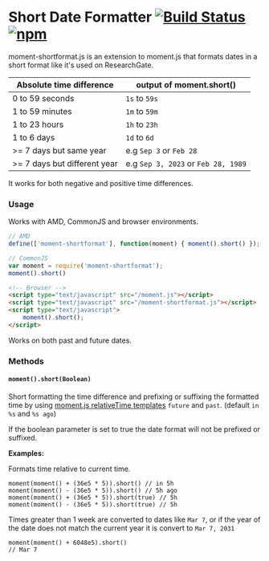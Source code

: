 Short Date Formatter [![Build Status](https://travis-ci.org/researchgate/moment-shortformat.svg?branch=master)](https://travis-ci.org/researchgate/moment-shortformat) [![npm](https://img.shields.io/npm/v/moment-shortformat.svg)](https://www.npmjs.com/package/moment-shortformat)
==================================================

moment-shortformat.js is an extension to moment.js that formats dates in a short format like it's used on ResearchGate.

Absolute time difference     | output of moment.short()
---------------------------- | ------------------------
0 to 59 seconds              | `1s` to `59s`
1 to 59 minutes              | `1m` to `59m`
1 to 23 hours                | `1h` to `23h`
1 to 6 days                  | `1d` to `6d`
>= 7 days but same year      | e.g `Sep 3` or `Feb 28`
>= 7 days but different year | e.g `Sep 3, 2023` or `Feb 28, 1989`

It works for both negative and positive time differences.

### Usage

Works with AMD, CommonJS and browser environments.

```javascript
// AMD
define(['moment-shortformat'], function(moment) { moment().short() });
```

```javascript
// CommonJS
var moment = require('moment-shortformat');
moment().short()
```

```html
<!-- Browser -->
<script type="text/javascript" src="/moment.js"></script>
<script type="text/javascript" src="/moment-shortformat.js"></script>
<script type="text/javascript">
    moment().short();
</script>
```

Works on both past and future dates.

### Methods

#### `moment().short(Boolean)`

Short formatting the time difference and prefixing or suffixing the formatted time by using [moment.js relativeTime templates](http://momentjs.com/docs/#/customization/relative-time/) `future` and `past`. (default `in %s` and `%s ago`)

If the boolean parameter is set to true the date format will not be prefixed or suffixed. 

__Examples:__

Formats time relative to current time.

```
moment(moment() + (36e5 * 5)).short() // in 5h
moment(moment() - (36e5 * 5)).short() // 5h ago
moment(moment() + (36e5 * 5)).short(true) // 5h
moment(moment() - (36e5 * 5)).short(true) // 5h
```

Times greater than 1 week are converted to dates like `Mar 7`, or
if the year of the date does not match the current year it is convert to `Mar 7, 2031`

```
moment(moment() + 6048e5).short()
// Mar 7
```
